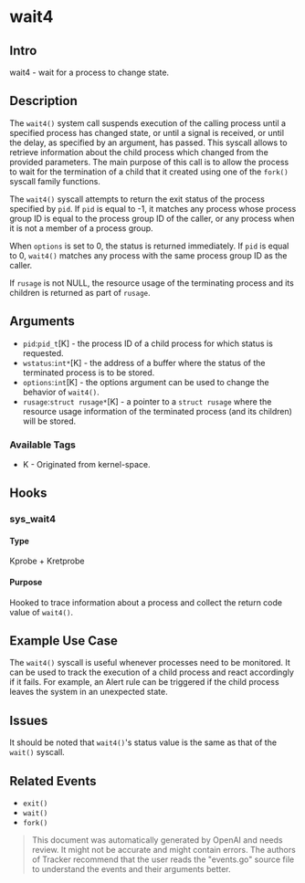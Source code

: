 
# wait4

## Intro
wait4 - wait for a process to change state.

## Description
The `wait4()` system call suspends execution of the calling process until a 
specified process has changed state, or until a signal is received, or until the 
delay, as specified by an argument, has passed. This syscall allows to retrieve 
information about the child process which changed from the provided parameters. 
The main purpose of this call is to allow the process to wait for the termination 
of a child that it created using one of the `fork()` syscall family functions.

The `wait4()` syscall attempts to return the exit status of the process 
specified by `pid`. If `pid` is equal to -1, it matches any process whose 
process group ID is equal to the process group ID of the caller, or any process 
when it is not a member of a process group.

When `options` is set to 0, the status is returned immediately. If `pid` is equal 
to 0, `wait4()` matches any process with the same process group ID as the caller.

If `rusage` is not NULL, the resource usage of the terminating process and its 
children is returned as part of `rusage`.

## Arguments
* `pid`:`pid_t`[K] - the process ID of a child process for which status is 
requested.
* `wstatus`:`int*`[K] - the address of a buffer where the status of the 
terminated process is to be stored.
* `options`:`int`[K] - the options argument can be used to change the behavior of 
`wait4()`.
* `rusage`:`struct rusage*`[K] - a pointer to a `struct rusage` where the resource 
usage information of the terminated process (and its children) will be stored.

### Available Tags
* K - Originated from kernel-space.

## Hooks
### sys_wait4
#### Type
Kprobe + Kretprobe
#### Purpose
Hooked to trace information about a process and collect the return code value of 
`wait4()`.

## Example Use Case
The `wait4()` syscall is useful whenever processes need to be monitored. It can 
be used to track the execution of a child process and react accordingly if it 
fails. For example, an Alert rule can be triggered if the child process leaves 
the system in an unexpected state. 

## Issues
It should be noted that `wait4()`'s status value is the same as that of the 
`wait()` syscall.

## Related Events
* `exit()`
* `wait()`
* `fork()`

> This document was automatically generated by OpenAI and needs review. It might
> not be accurate and might contain errors. The authors of Tracker recommend that
> the user reads the "events.go" source file to understand the events and their
> arguments better.
